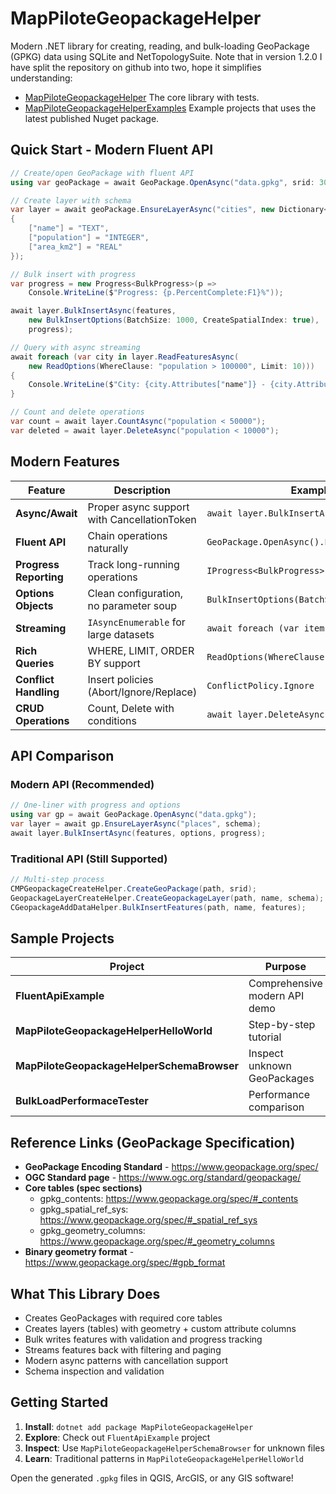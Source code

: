 # MapPiloteGeopackageHelper

Modern .NET library for creating, reading, and bulk-loading GeoPackage (GPKG) data using SQLite and NetTopologySuite.
Note that in version 1.2.0 I have split the repository on github into two, hope it simplifies understanding:
- [MapPiloteGeopackageHelper](https://github.com/kartpiloten/MapPiloteGeopackageHelper)
    The core library with tests.
- [MapPiloteGeopackageHelperExamples](https://github.com/kartpiloten/MapPiloteGeopackageHelperExamples)
Example projects that uses the latest published Nuget package.

## Quick Start - Modern Fluent API

```csharp
// Create/open GeoPackage with fluent API
using var geoPackage = await GeoPackage.OpenAsync("data.gpkg", srid: 3006);

// Create layer with schema
var layer = await geoPackage.EnsureLayerAsync("cities", new Dictionary<string, string>
{
    ["name"] = "TEXT",
    ["population"] = "INTEGER",
    ["area_km2"] = "REAL"
});

// Bulk insert with progress
var progress = new Progress<BulkProgress>(p => 
    Console.WriteLine($"Progress: {p.PercentComplete:F1}%"));

await layer.BulkInsertAsync(features, 
    new BulkInsertOptions(BatchSize: 1000, CreateSpatialIndex: true),
    progress);

// Query with async streaming
await foreach (var city in layer.ReadFeaturesAsync(
    new ReadOptions(WhereClause: "population > 100000", Limit: 10)))
{
    Console.WriteLine($"City: {city.Attributes["name"]} - {city.Attributes["population"]} people");
}

// Count and delete operations
var count = await layer.CountAsync("population < 50000");
var deleted = await layer.DeleteAsync("population < 10000");
```

## Modern Features

| Feature | Description | Example |
|---------|-------------|---------|
| **Async/Await** | Proper async support with CancellationToken | `await layer.BulkInsertAsync(...)` |
| **Fluent API** | Chain operations naturally | `GeoPackage.OpenAsync().EnsureLayerAsync()` |
| **Progress Reporting** | Track long-running operations | `IProgress<BulkProgress>` |
| **Options Objects** | Clean configuration, no parameter soup | `BulkInsertOptions(BatchSize: 1000)` |
| **Streaming** | `IAsyncEnumerable` for large datasets | `await foreach (var item in ...)` |
| **Rich Queries** | WHERE, LIMIT, ORDER BY support | `ReadOptions(WhereClause: "pop > 1000")` |
| **Conflict Handling** | Insert policies (Abort/Ignore/Replace) | `ConflictPolicy.Ignore` |
| **CRUD Operations** | Count, Delete with conditions | `await layer.DeleteAsync("status = 'old'")` |

## API Comparison

### Modern API (Recommended)
```csharp
// One-liner with progress and options
using var gp = await GeoPackage.OpenAsync("data.gpkg");
var layer = await gp.EnsureLayerAsync("places", schema);
await layer.BulkInsertAsync(features, options, progress);
```

### Traditional API (Still Supported)
```csharp
// Multi-step process
CMPGeopackageCreateHelper.CreateGeoPackage(path, srid);
GeopackageLayerCreateHelper.CreateGeopackageLayer(path, name, schema);
CGeopackageAddDataHelper.BulkInsertFeatures(path, name, features);
```

## Sample Projects

| Project | Purpose | API Style |
|---------|---------|-----------|
| **FluentApiExample** | Comprehensive modern API demo | Modern |
| **MapPiloteGeopackageHelperHelloWorld** | Step-by-step tutorial | Traditional |
| **MapPiloteGeopackageHelperSchemaBrowser** | Inspect unknown GeoPackages | Analysis |
| **BulkLoadPerformaceTester** | Performance comparison | Benchmarks |

## Reference Links (GeoPackage Specification)

- **GeoPackage Encoding Standard** - https://www.geopackage.org/spec/
- **OGC Standard page** - https://www.ogc.org/standard/geopackage/
- **Core tables (spec sections)**
  - gpkg_contents: https://www.geopackage.org/spec/#_contents
  - gpkg_spatial_ref_sys: https://www.geopackage.org/spec/#_spatial_ref_sys
  - gpkg_geometry_columns: https://www.geopackage.org/spec/#_geometry_columns
- **Binary geometry format** - https://www.geopackage.org/spec/#gpb_format

## What This Library Does

* Creates GeoPackages with required core tables  
* Creates layers (tables) with geometry + custom attribute columns  
* Bulk writes features with validation and progress tracking  
* Streams features back with filtering and paging  
* Modern async patterns with cancellation support  
* Schema inspection and validation  

## Getting Started

1. **Install**: `dotnet add package MapPiloteGeopackageHelper`
2. **Explore**: Check out `FluentApiExample` project 
3. **Inspect**: Use `MapPiloteGeopackageHelperSchemaBrowser` for unknown files
4. **Learn**: Traditional patterns in `MapPiloteGeopackageHelperHelloWorld`

Open the generated `.gpkg` files in QGIS, ArcGIS, or any GIS software!

